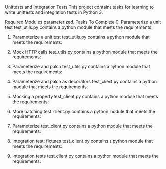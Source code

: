 Unittests and Integration Tests
This project contains tasks for learning to write unittests and integration tests in Python 3.

Required Modules
parameterized.
Tasks To Complete
 0. Parameterize a unit test
test_utils.py contains a python module that meets the requirements:

 1. Parameterize a unit test
test_utils.py contains a python module that meets the requirements:

 2. Mock HTTP calls
test_utils.py contains a python module that meets the requirements:

 3. Parameterize and patch
test_utils.py contains a python module that meets the requirements:

 4. Parameterize and patch as decorators
test_client.py contains a python module that meets the requirements:

 5. Mocking a property
test_client.py contains a python module that meets the requirements:

 6. More patching
test_client.py contains a python module that meets the requirements:

 7. Parameterize
test_client.py contains a python module that meets the requirements:

  8. Integration test: fixtures
test_client.py contains a python module that meets the requirements:

 9. Integration tests
test_client.py contains a python module that meets the requirements:
